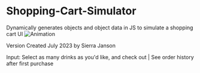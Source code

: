 # Shopping-Cart-Simulator
Dynamically generates objects and object data in JS to simulate a shopping cart UI
![Animation](https://github.com/sierrajanson/Shopping-Cart-Simulator/assets/60485703/b77a954c-c1d7-44a5-828f-92fd5949b6cd)

Version Created July 2023 by Sierra Janson

Input: Select as many drinks as you'd like, and check out | See order history after first purchase
